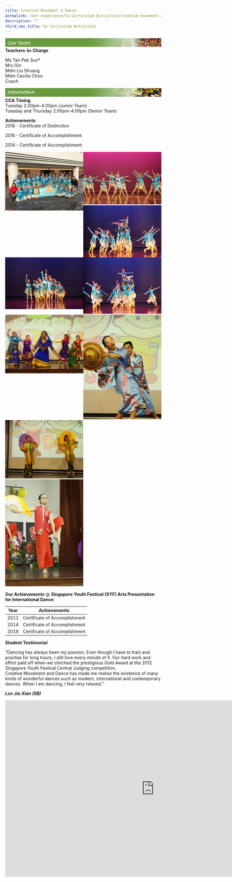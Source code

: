 ```yaml
---
title: Creative Movement & Dance
permalink: /our-experience/Co-Curriculum-Activities/creative-movement-and-dance/
description: ""
third_nav_title: Co Curriculum Activities
---
```

![](/images/ourteam_dance.png)
**Teachers-In-Charge**  
  
Ms Tan Pek Sun\*  
Mrs Giri  
Mdm Liu Shuang  
Mdm Cecilia Choo  
Coach

![](/images/information_strings%20(1).png)
**CCA Timing**  
Tuesday 2.00pm-4.00pm (Junior Team)  
Tuesday and Thursday 2.00pm-4.00pm (Senior Team)  
  
  
**Achievements**  
2018 - Certificate of Distinction  
  
2016 - Certificate of Accomplishment  
  
2014 - Certificate of Accomplishment

<img style="width:50%;float:left" src="/images/dance1.png">
		 <img style="width:50%" src="/images/dance2.png">
		 
<img style="width:50%;float:left" src="/images/dance3.png">
		 <img style="width:50%" src="/images/dance4.jpg">
		 
<img style="width:50%;float:left" src="/images/dance5.png">
		 <img style="width:50%" src="/images/dance6.jpg">
		 
<img style="width:50%;float:left" src="/images/dance7.jpg">
		 <img style="width:50%" src="/images/dance8.jpg">
		 
<img style="width:50%" src="/images/dance9.jpg">
		 
		 
**Our Achievements**&nbsp;@&nbsp;**Singapore Youth Festival (SYF) Arts Presentation for International Dance**



| Year | Achievements | 
| -------- | -------- |
| 2012    | Certificate of Accomplishment     | 
| 2014 | Certificate of Accomplishment |
| 2016 | Certificate of Accomplishment |

**Student Testimonial**  

“Dancing has always been my passion. Even though I have to train and practise for long hours, I still love every minute of it. Our hard work and effort paid off when we clinched the prestigious Gold Award at the 2012 Singapore Youth Festival Central Judging competition.  
Creative Movement and Dance has made me realise the existence of many kinds of wonderful dances such as modern, international and contemporary dances. When I am dancing, I feel very relaxed.”  

**_Lee Jia Xian (5B)_**

<iframe allowfullscreen="true" height="569" width="960" frameborder="0" src="https://docs.google.com/presentation/d/e/2PACX-1vRZZpCy8LXiHRAe4k5_NGVDnqHwF9VUpp385rn5UOlAZN5aDiLYx-02yxVZ4T0B3Gu-Lo0ac7fbqpRJ/embed?start=false&amp;loop=false&amp;delayms=3000"></iframe>